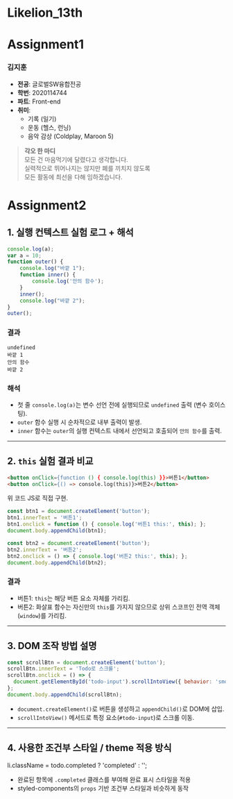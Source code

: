 # Likelion_13th
# Assignment1
### 김지훈

- **전공**: 글로벌SW융합전공  
- **학번**: 2020114744  
- **파트**: Front-end  
- **취미**:  
  - 기록 (일기)  
  - 운동 (헬스, 런닝)  
  - 음악 감상 (Coldplay, Maroon 5)

> **각오 한 마디**  
> 모든 건 마음먹기에 달렸다고 생각합니다.  
> 실력적으로 뛰어나지는 않지만 폐를 끼치지 않도록  
> 모든 활동에 최선을 다해 임하겠습니다.

# Assignment2
## 1. 실행 컨텍스트 실험 로그 + 해석

```js
console.log(a);
var a = 10;
function outer() {
    console.log("바깥 1");
    function inner() {
        console.log('안의 함수');
    }
    inner();
    console.log("바깥 2");
}
outer();
```

### 결과
```
undefined
바깥 1
안의 함수
바깥 2
```

### 해석
- 첫 줄 `console.log(a)`는 변수 선언 전에 실행되므로 `undefined` 출력 (변수 호이스팅).
- `outer` 함수 실행 시 순차적으로 내부 출력이 발생.
- `inner` 함수는 `outer`의 실행 컨텍스트 내에서 선언되고 호출되어 `안의 함수`를 출력.

---

## 2. `this` 실험 결과 비교

```html
<button onClick={function () { console.log(this) }}>버튼1</button>
<button onClick={() => console.log(this)}>버튼2</button>
```

위 코드 JS로 직접 구현.

```js
const btn1 = document.createElement('button');
btn1.innerText = '버튼1';
btn1.onclick = function () { console.log('버튼1 this:', this); };
document.body.appendChild(btn1);

const btn2 = document.createElement('button');
btn2.innerText = '버튼2';
btn2.onclick = () => { console.log('버튼2 this:', this); };
document.body.appendChild(btn2);
```

### 결과
- 버튼1: `this`는 해당 버튼 요소 자체를 가리킴.
- 버튼2: 화살표 함수는 자신만의 `this`를 가지지 않으므로 상위 스코프인 전역 객체 (`window`)를 가리킴.

---

## 3. DOM 조작 방법 설명

```js
const scrollBtn = document.createElement('button');
scrollBtn.innerText = 'Todo로 스크롤';
scrollBtn.onclick = () => {
  document.getElementById('todo-input').scrollIntoView({ behavior: 'smooth' });
};
document.body.appendChild(scrollBtn);
```

- `document.createElement()`로 버튼을 생성하고 `appendChild()`로 DOM에 삽입.
- `scrollIntoView()` 메서드로 특정 요소(`#todo-input`)로 스크롤 이동.

---

## 4. 사용한 조건부 스타일 / theme 적용 방식
li.className = todo.completed ? 'completed' : '';
- 완료된 항목에 `.completed` 클래스를 부여해 완료 표시 스타일을 적용
- styled-components의 `props` 기반 조건부 스타일과 비슷하게 동작
